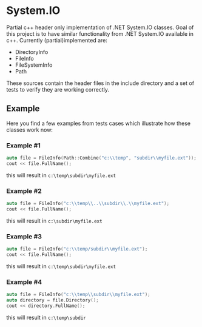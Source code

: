 # System.IO
Partial c++ header only implementation of .NET System.IO classes. Goal of this project is to have similar functionality from .NET System.IO available in c++. Currently (partial)implemented are:

* DirectoryInfo
* FileInfo
* FileSystemInfo
* Path

These sources contain the header files in the include directory and a set of tests to verify they are working correctly. 

## Example
Here you find a few examples from tests cases which illustrate how these classes work now:

### Example #1
```c++
auto file = FileInfo(Path::Combine("c:\\temp", "subdir\\myfile.ext"));
cout << file.FullName();
```
this will result in `c:\temp\subdir\myfile.ext`

### Example #2
```c++
auto file = FileInfo("c:\\temp\\..\\subdir\\.\\myfile.ext");
cout << file.FullName();
```
this will result in `c:\subdir\myfile.ext`

### Example #3
```c++
auto file = FileInfo("c:\\temp/subdir\\myfile.ext");
cout << file.FullName();
```
this will result in `c:\temp\subdir\myfile.ext`

### Example #4
```c++
auto file = FileInfo("c:\\temp\\subdir\\myfile.ext");
auto directory = file.Directory();
cout << directory.FullName();
```
this will result in `c:\temp\subdir`

